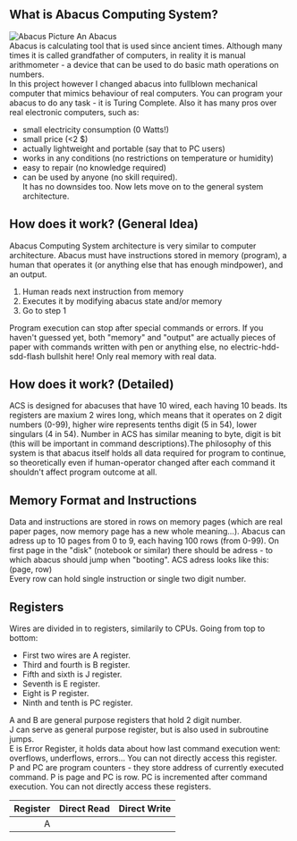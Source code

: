 What is Abacus Computing System?
---------------------------------
![Abacus Picture](https://upload.wikimedia.org/wikipedia/commons/thumb/a/a0/Kugleramme.jpg/800px-Kugleramme.jpg)
An Abacus  
Abacus is calculating tool that is used since ancient times. Although many times it is called grandfather of computers, in reality it is manual arithmometer - a device that can be used to do basic math operations on numbers.  
In this project however I changed abacus into fullblown mechanical computer that mimics behaviour of real computers. You can program your abacus to do any task - it is Turing Complete. Also it has many pros over real electronic computers, such as: 
- small electricity consumption (0 Watts!)
- small price (<2 $)
- actually lightweight and portable (say that to PC users)
- works in any conditions (no restrictions on temperature or humidity)
- easy to repair (no knowledge required)
- can be used by anyone (no skill required).  
It has no downsides too. Now lets move on to the general system architecture.

How does it work? (General Idea)
-----------------

Abacus Computing System architecture is very similar to computer architecture. Abacus must have instructions stored in memory (program), a human that operates it (or anything else that has enough mindpower), and an output.
1. Human reads next instruction from memory
2. Executes it by modifying abacus state and/or memory
3. Go to step 1         

Program execution can stop after special commands or errors. If you haven't guessed yet, both "memory" and "output" are actually pieces of paper with commands written with pen or anything else, no electric-hdd-sdd-flash bullshit here! Only real memory with real data.

How does it work? (Detailed)
---------------------------

ACS is designed for abacuses that have 10 wired, each having 10 beads. Its registers are maxium 2 wires long, which means that it operates on 2 digit numbers (0-99), higher wire represents tenths digit (5 in 54), lower singulars (4 in 54). Number in ACS has similar meaning to byte, digit is bit (this will be important in command descriptions).The philosophy of this system is that abacus itself holds all data required for program to continue, so theoretically even if human-operator changed after each command it shouldn't affect program outcome at all.

Memory Format and Instructions
------------------------------

Data and instructions are stored in rows on memory pages (which are real paper pages, now memory page has a new whole meaning...). Abacus can adress up to 10 pages from 0 to 9, each having 100 rows (from 0-99). On first page in the "disk" (notebook or similar) there should be adress - to which abacus should jump when "booting". ACS adress looks like this:    
(page, row)   
Every row can hold single instruction or single two digit number.

Registers
---------
Wires are divided in to registers, similarily to CPUs. 
Going from top to bottom:  
- First two wires are A register.
- Third and fourth is B register.
- Fifth and sixth is J register.
- Seventh is E register.
- Eight is P register.
- Ninth and tenth is PC register.     

 A and B are general purpose registers that hold 2 digit number.   
 J can serve as general purpose register, but is also used in subroutine jumps.  
 E is Error Register, it holds data about how last command execution went: overflows, underflows, errors... You can not directly access this register.  
 P and PC are program counters - they store address of currently executed command. P is page and PC is row. PC is incremented after command execution. You can not directly access these registers.  
 
 | Register | Direct Read | Direct Write |
 |---------:|-------------|--------------|
 |         A|


